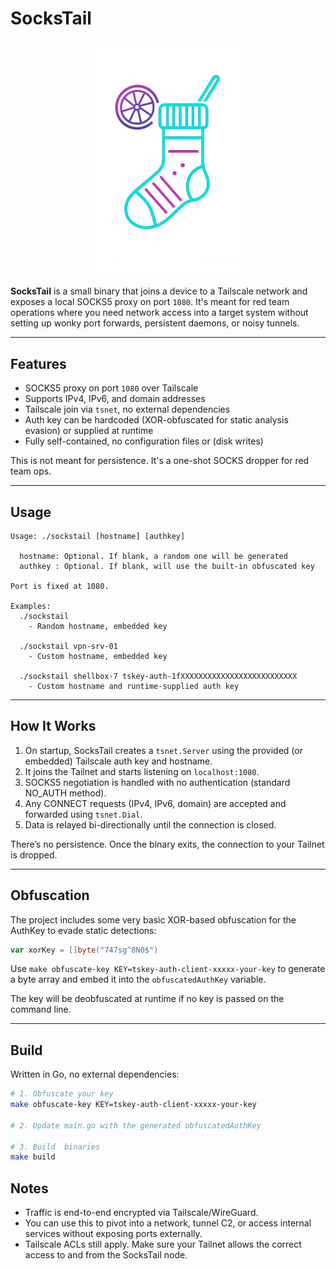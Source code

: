 # SocksTail


<p align="center">
  <img src="img/sockstail.png" width="250">
</p>

**SocksTail** is a small binary that joins a device to a Tailscale network and exposes a local SOCKS5 proxy on port `1080`. It's meant for red team operations where you need network access into a target system without setting up wonky port forwards, persistent daemons, or noisy tunnels.

---
## Features

* SOCKS5 proxy on port `1080` over Tailscale
* Supports IPv4, IPv6, and domain addresses
* Tailscale join via `tsnet`, no external dependencies
* Auth key can be hardcoded (XOR-obfuscated for static analysis evasion) or supplied at runtime
* Fully self-contained, no configuration files or (disk writes)

This is not meant for persistence. It's a one-shot SOCKS dropper for red team ops.

---

## Usage

```
Usage: ./sockstail [hostname] [authkey]

  hostname: Optional. If blank, a random one will be generated
  authkey : Optional. If blank, will use the built-in obfuscated key

Port is fixed at 1080.

Examples:
  ./sockstail
    - Random hostname, embedded key

  ./sockstail vpn-srv-01
    - Custom hostname, embedded key

  ./sockstail shellbox-7 tskey-auth-1fXXXXXXXXXXXXXXXXXXXXXXXXXX
    - Custom hostname and runtime-supplied auth key
```

---

## How It Works

1. On startup, SocksTail creates a `tsnet.Server` using the provided (or embedded) Tailscale auth key and hostname.
2. It joins the Tailnet and starts listening on `localhost:1080`.
3. SOCKS5 negotiation is handled with no authentication (standard NO\_AUTH method).
4. Any CONNECT requests (IPv4, IPv6, domain) are accepted and forwarded using `tsnet.Dial`.
5. Data is relayed bi-directionally until the connection is closed.

There’s no persistence. Once the binary exits, the connection to your Tailnet is dropped.

---

## Obfuscation

The project includes some very basic XOR-based obfuscation for the AuthKey to evade static detections:

```go
var xorKey = []byte("747sg^8N0$")
```

Use `make obfuscate-key KEY=tskey-auth-client-xxxxx-your-key` to generate a byte array and embed it into the `obfuscatedAuthKey` variable.

The key will be deobfuscated at runtime if no key is passed on the command line.

---

## Build

Written in Go, no external dependencies:

```bash
# 1. Obfuscate your key
make obfuscate-key KEY=tskey-auth-client-xxxxx-your-key

# 2. Update main.go with the generated obfuscatedAuthKey

# 3. Build  binaries
make build
```

## Notes

* Traffic is end-to-end encrypted via Tailscale/WireGuard.
* You can use this to pivot into a network, tunnel C2, or access internal services without exposing ports externally.
* Tailscale ACLs still apply. Make sure your Tailnet allows the correct access to and from the SocksTail node.
